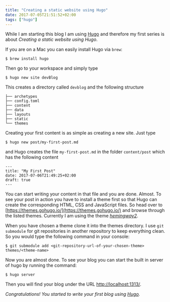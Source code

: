 ```yaml
---
title: "Creating a static website using Hugo"
date: 2017-07-05T21:51:52+02:00
tags: ["hugo"]
---
```


While I am starting this blog I am using [Hugo](https://gohugo.io/) and therefore my first series is about *Creating a static website using Hugo*.

If you are on a Mac you can easily install Hugo via `brew`:

```shell
$ brew install hugo
```

Then go to your workspace and simply type

```shell
$ hugo new site devBlog
```

This creates a directory called `devblog` and the following structure

```shell
├── archetypes
├── config.toml
├── content
├── data
├── layouts
├── static
└── themes
```

Creating your first content is as simple as creating a new site. Just type

```shell
$ hugo new post/my-first-post.md
```

and Hugo creates the file `my-first-post.md` in the folder `content/post` which has the following content

```plain
---
title: "My First Post"
date: 2017-07-06T21:49:25+02:00
draft: true
---
```

You can start writing your content in that file and you are done. Almost. To see your post in action you have to install a theme first so that Hugo can create the corresponding HTML, CSS and JavaScript files. So head over to [https://themes.gohugo.io/](https://themes.gohugo.io/) and browse through the listed themes. Currently I am using the theme [*hemingway2*](https://themes.gohugo.io/hemingway2/).

When you have chosen a theme clone it into the themes directory. I use `git submodule` for git repositories in another repository to keep everything clean. So you would type the following command in your console:

```shell
$ git submodule add <git-repository-url-of-your-chosen-theme> themes/<theme-name>
```

Now you are almost done. To see your blog you can start the built in server of hugo by running the command:

```shell
$ hugo server
```

Then you will find your blog under the URL [http://localhost:1313/](http://localhost:1313/).

*Congratulations! You started to write your first blog using [Hugo](https://gohugo.io/).*
